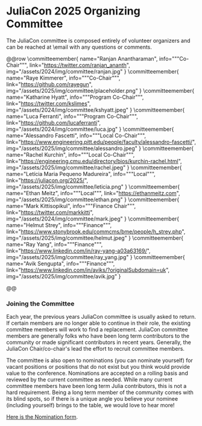 # JuliaCon 2025 Organizing Committee

The JuliaCon committee is composed entirely of volunteer organizers and can be reached at \email with any questions or comments.

@@row
\committeemember{
  name="Ranjan Anantharaman", 
  info="""Co-Chair""", 
  link="https://twitter.com/ranjan_ananth", 
  img="/assets/2024/img/committee/ranjan.jpg"
}
\committeemember{
  name="Raye Kimmerer", 
  info="""Co-Chair""",
  link="https://github.com/rayegun", 
  img="/assets/2025/img/committee/placeholder.png"
}
\committeemember{
  name="Katharine Hyatt", 
  info="""Program Co-Chair""",
  link="https://twitter.com/kslimes", 
  img="/assets/2024/img/committee/kshyatt.jpeg"
}
\committeemember{
  name="Luca Ferranti", 
  info="""Program Co-Chair""",
  link="https://github.com/lucaferranti", 
  img="/assets/2024/img/committee/luca.jpg"
}
\committeemember{
  name="Alessandro Fascetti", 
  info="""Local Co-Chair""",
  link="https://www.engineering.pitt.edu/people/faculty/alessandro-fascetti/", 
  img="/assets/2025/img/committee/alessandro.jpeg"
}
\committeemember{
  name="Rachel Kurchin", 
  info="""Local Co-Chair""",
  link="https://engineering.cmu.edu/directory/bios/kurchin-rachel.html", 
  img="/assets/2025/img/committee/rachel.jpeg"
}
\committeemember{
  name="Letícia Maria Pequeno Madureira", 
  info="""Local""",
  link="https://juliacon.org/2025/", 
  img="/assets/2025/img/committee/leticia.png"
}
\committeemember{
  name="Ethan Meitz", 
  info="""Local""",
  link="https://ethanmeitz.com", 
  img="/assets/2025/img/committee/ethan.png"
}
\committeemember{
  name="Mark Kittisopikul", 
  info="""Finance Chair""",
  link="https://twitter.com/markkitti", 
  img="/assets/2024/img/committee/mark.jpeg"
}
\committeemember{
  name="Helmut Strey", 
  info="""Finance""",
  link="https://www.stonybrook.edu/commcms/bme/people/h_strey.php", 
  img="/assets/2025/img/committee/helmut.jpeg"
}
\committeemember{
  name="Ray Yang", 
  info="""Finance""",
  link="https://www.linkedin.com/in/ray-yang-a03a63169/", 
  img="/assets/2025/img/committee/ray_yang.jpg"
}
\committeemember{
  name="Avik Sengupta", 
  info="""Finance""",
  link="https://www.linkedin.com/in/aviks/?originalSubdomain=uk", 
  img="/assets/2025/img/committee/avik.jpg"
}


@@

### Joining the Committee

Each year, the previous years JuliaCon committee is usually asked to return. If certain members are no longer able to continue in their role, the existing committee members will work to find a replacement. JuliaCon committee members are generally folks who have been long term contributors to the community or made significant contributors in recent years. Generally, the JuliaCon Chair/co-chair's lead the effort to recruit committee members.

The committee is also open to nominations (you can nominate yourself) for vacant positions or positions that do not exist but you think would provide value to the conference. Nominations are accepted on a rolling basis and reviewed by the current committee as needed. While many current committee members have been long term Julia contributors, this is not a hard requirement. Being a long term member of the community comes with its blind spots, so if there is a unique angle you believe your nominee (including yourself) brings to the table, we would love to hear more!

[Here is the Nomination form](https://forms.gle/yaLKyrGew2KSo1WJ8).
